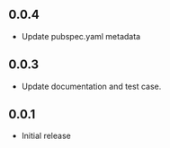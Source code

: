 ## 0.0.4
* Update pubspec.yaml metadata

## 0.0.3
* Update documentation and test case.

## 0.0.1

* Initial release
